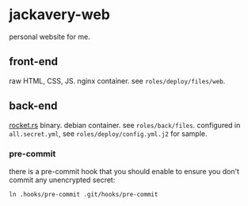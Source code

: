 # jackavery-web

personal website for me.

## front-end
raw HTML, CSS, JS.
nginx container.
see `roles/deploy/files/web`.

## back-end
[rocket.rs](https://rocket.rs/) binary.
debian container.
see `roles/back/files`.
configured in `all.secret.yml`, see `roles/deploy/config.yml.j2` for sample.

### pre-commit
there is a pre-commit hook that you should enable to ensure you don't commit any unencrypted secret:
```
ln .hooks/pre-commit .git/hooks/pre-commit
```
